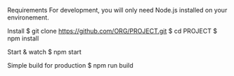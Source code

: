 Requirements
For development, you will only need Node.js installed on your environement. 

Install
$ git clone https://github.com/ORG/PROJECT.git
$ cd PROJECT
$ npm install

Start & watch
$ npm start

Simple build for production
$ npm run build
